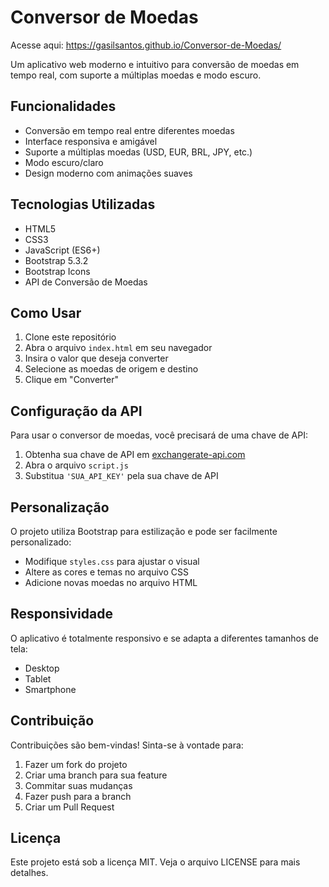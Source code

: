 # Conversor de Moedas

Acesse aqui: https://gasilsantos.github.io/Conversor-de-Moedas/

Um aplicativo web moderno e intuitivo para conversão de moedas em tempo real, com suporte a múltiplas moedas e modo escuro.

## Funcionalidades

- Conversão em tempo real entre diferentes moedas
- Interface responsiva e amigável
- Suporte a múltiplas moedas (USD, EUR, BRL, JPY, etc.)
- Modo escuro/claro
- Design moderno com animações suaves

## Tecnologias Utilizadas

- HTML5
- CSS3
- JavaScript (ES6+)
- Bootstrap 5.3.2
- Bootstrap Icons
- API de Conversão de Moedas

## Como Usar

1. Clone este repositório
2. Abra o arquivo `index.html` em seu navegador
3. Insira o valor que deseja converter
4. Selecione as moedas de origem e destino
5. Clique em "Converter"

## Configuração da API

Para usar o conversor de moedas, você precisará de uma chave de API:

1. Obtenha sua chave de API em [exchangerate-api.com](https://www.exchangerate-api.com/)
2. Abra o arquivo `script.js`
3. Substitua `'SUA_API_KEY'` pela sua chave de API

## Personalização

O projeto utiliza Bootstrap para estilização e pode ser facilmente personalizado:

- Modifique `styles.css` para ajustar o visual
- Altere as cores e temas no arquivo CSS
- Adicione novas moedas no arquivo HTML

## Responsividade

O aplicativo é totalmente responsivo e se adapta a diferentes tamanhos de tela:

- Desktop
- Tablet
- Smartphone

## Contribuição

Contribuições são bem-vindas! Sinta-se à vontade para:

1. Fazer um fork do projeto
2. Criar uma branch para sua feature
3. Commitar suas mudanças
4. Fazer push para a branch
5. Criar um Pull Request

## Licença

Este projeto está sob a licença MIT. Veja o arquivo LICENSE para mais detalhes.
